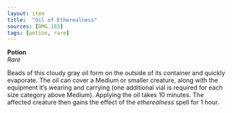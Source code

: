 ```yaml
---
layout: item
title:  "Oil of Etherealness"
sources: [DMG.183]
tags: [potion, rare]
---
```


**Potion**  
*Rare*

Beads of this cloudy gray oil form on the outside of its container and quickly evaporate. The oil can cover a Medium or smaller creature, along with the equipment it’s wearing and carrying (one additional vial is required for each size category above Medium). Applying the oil takes 10 minutes. The affected creature then gains the effect of the *etherealness* spell for 1 hour.